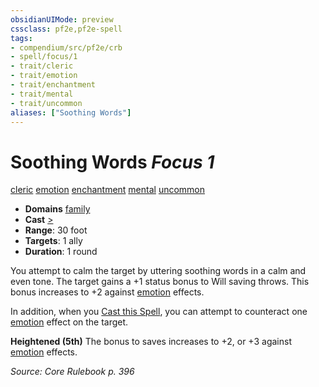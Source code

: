 ```yaml
---
obsidianUIMode: preview
cssclass: pf2e,pf2e-spell
tags:
- compendium/src/pf2e/crb
- spell/focus/1
- trait/cleric
- trait/emotion
- trait/enchantment
- trait/mental
- trait/uncommon
aliases: ["Soothing Words"]
---
```

# Soothing Words *Focus 1*   
[cleric](Reference/Rules/Traits/cleric.md "Cleric Class Trait")  [emotion](emotion.md "Emotion Effect Trait")  [enchantment](enchantment.md "Enchantment School Trait")  [mental](mental.md "Mental Effect Trait")  [uncommon](uncommon.md "Uncommon Rarity Trait")  

- **Domains** [family](Reference/Compendium/Setting/domains.md#Family)
- **Cast** [>](chapter-9-playing-the-game.md#Actions "Single Action") 
- **Range**: 30 foot
- **Targets**: 1 ally
- **Duration**: 1 round

You attempt to calm the target by uttering soothing words in a calm and even tone. The target gains a +1 status bonus to Will saving throws. This bonus increases to +2 against [emotion](emotion.md "Emotion Effect Trait") effects.

In addition, when you [Cast this Spell](cast-a-spell.md), you can attempt to counteract one [emotion](emotion.md "Emotion Effect Trait") effect on the target.

**Heightened (5th)** The bonus to saves increases to +2, or +3 against [emotion](emotion.md "Emotion Effect Trait") effects.

*Source: Core Rulebook p. 396*